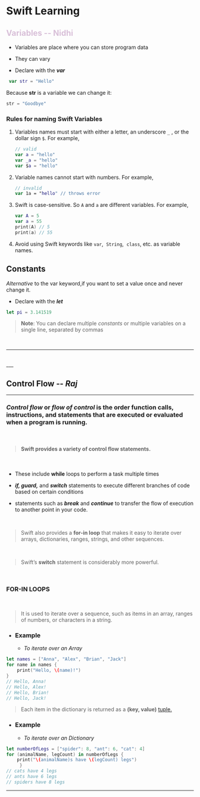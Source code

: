# **Swift Learning**

## **<span style="color:Thistle">Variables -- Nidhi**</span>

* Variables are place where you can store program data

* They can vary 

* Declare with the _**var**_

```swift
 var str = "Hello"
```
  Because **str** is a variable we can change it:
  ```swift
  str = "Goodbye"
  ```

### **Rules for naming Swift Variables**

1. Variables names must start with either a letter, an underscore `_` , or the dollar sign `$`. For example,
    ```Swift
    // valid
    var a = "hello"
    var _a = "hello"
    var $a = "hello"
     ```

2. Variable names cannot start with numbers. For example,
    ```Swift
    // invalid
    var 1a = "hello" // throws error
    ```

3. Swift is case-sensitive. So `A` and `a` are different variables. For example,
    ```Swift
    var A = 5 
    var a = 55
    print(A) // 5
    print(a) // 55
    ```

4. Avoid using Swift keywords like `var`, &nbsp;`String`, &nbsp;`class`, etc. as variable names.
    
## **Constants**

*Alternative* to the var keyword,if you want to set a value once and never change it.


* Declare with the _**let**_
 
```swift
let pi = 3.141519
```
>**Note**: You can declare multiple _*constants*_ or multiple variables on a single line, separated by commas


<br/>

___

<br/>
___

## **Control Flow** -- _Raj_

___

### _Control flow_ or _flow of control_ is the order function calls, instructions, and statements that are executed or evaluated when a program is running. 
<br/>

> #### Swift provides a variety of control flow statements.
<br/>

* These include **while** loops to perform a task multiple times

* **_if, guard,_** and **_switch_** statements to execute different branches of code based on certain conditions

* statements such as **_break_** and **_continue_** to transfer the flow of execution to another point in your code.

<br/>

>Swift also provides a **for-in loop** that makes it easy to iterate over arrays, dictionaries, ranges, strings, and other sequences.

<br/>

> Swift’s **switch** statement is considerably more powerful. 
<br/>


### FOR-IN LOOPS
<br/>

> It is used to iterate over a sequence, such as items in an array, ranges of numbers, or characters in a string.

* ### **Example**
     * _To iterate over an Array_

````swift
let names = ["Anna", "Alex", "Brian", "Jack"]
for name in names {
    print("Hello, \(name)!")
}
// Hello, Anna!
// Hello, Alex!
// Hello, Brian!
// Hello, Jack!
````
> Each item in the dictionary is returned as a **(key, value)** [tuple.](https://www.w3schools.com/python/python_tuples)
* ### **Example**
     * _To iterate over an Dictionary_

 ````swift
let numberOfLegs = ["spider": 8, "ant": 6, "cat": 4]
for (animalName, legCount) in numberOfLegs {
     print("\(animalName)s have \(legCount) legs")
      }
// cats have 4 legs
// ants have 6 legs
// spiders have 8 legs
````
___

